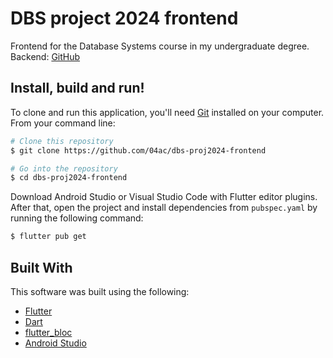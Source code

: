 # DBS project 2024 frontend

Frontend for the Database Systems course in my undergraduate degree.\
Backend: [GitHub](https://github.com/04ac/dbs-proj2024-backend)

## Install, build and run!
To clone and run this application, you'll need [Git](https://git-scm.com) installed on your computer. From your command line:

```bash
# Clone this repository
$ git clone https://github.com/04ac/dbs-proj2024-frontend

# Go into the repository
$ cd dbs-proj2024-frontend
```

Download Android Studio or Visual Studio Code with Flutter editor plugins. After that, open the project and install dependencies from ```pubspec.yaml``` by running the following command:
```bash
$ flutter pub get
```


## Built With

This software was built using the following:

- [Flutter](https://flutter.dev/)
- [Dart](https://dart.dev/)
- [flutter_bloc](https://bloclibrary.dev/#/)
- [Android Studio](https://developer.android.com/studio)
